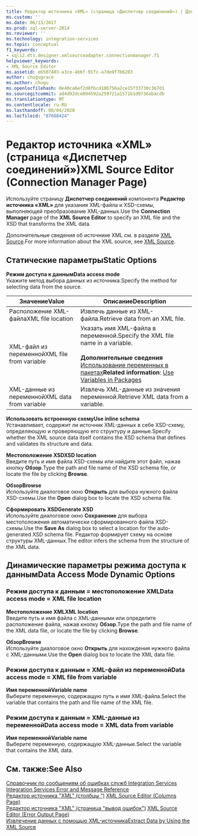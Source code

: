 ```yaml
---
title: Редактор источника «XML» (страница «Диспетчер соединений») | Документация Майкрософт
ms.custom: ''
ms.date: 06/13/2017
ms.prod: sql-server-2014
ms.reviewer: ''
ms.technology: integration-services
ms.topic: conceptual
f1_keywords:
- sql12.dts.designer.xmlsourceadapter.connectionmanager.f1
helpviewer_keywords:
- XML Source Editor
ms.assetid: e6507403-a3ce-4b6f-91fc-a7de9f7b6283
author: chugugrace
ms.author: chugu
ms.openlocfilehash: 0e40ca6ef2d8fbcd10b756a2ce15f33730c367d1
ms.sourcegitcommit: ad4d92dce894592a259721a1571b1d8736abacdb
ms.translationtype: MT
ms.contentlocale: ru-RU
ms.lasthandoff: 08/04/2020
ms.locfileid: "87668424"
---
```

# <a name="xml-source-editor-connection-manager-page"></a><span data-ttu-id="8cd3b-102">Редактор источника «XML» (страница «Диспетчер соединений»)</span><span class="sxs-lookup"><span data-stu-id="8cd3b-102">XML Source Editor (Connection Manager Page)</span></span>
  <span data-ttu-id="8cd3b-103">Используйте страницу **Диспетчер соединений** компонента **Редактор источника «XML»** для указания XML-файла и XSD-схемы, выполняющей преобразование XML-данных.</span><span class="sxs-lookup"><span data-stu-id="8cd3b-103">Use the **Connection Manager** page of the **XML Source Editor** to specify an XML file and the XSD that transforms the XML data.</span></span>  
  
 <span data-ttu-id="8cd3b-104">Дополнительные сведения об источнике XML см. в разделе [XML Source](data-flow/xml-source.md).</span><span class="sxs-lookup"><span data-stu-id="8cd3b-104">For more information about the XML source, see [XML Source](data-flow/xml-source.md).</span></span>  
  
## <a name="static-options"></a><span data-ttu-id="8cd3b-105">Статические параметры</span><span class="sxs-lookup"><span data-stu-id="8cd3b-105">Static Options</span></span>  
 <span data-ttu-id="8cd3b-106">**Режим доступа к данным**</span><span class="sxs-lookup"><span data-stu-id="8cd3b-106">**Data access mode**</span></span>  
 <span data-ttu-id="8cd3b-107">Укажите метод выбора данных из источника.</span><span class="sxs-lookup"><span data-stu-id="8cd3b-107">Specify the method for selecting data from the source.</span></span>  
  
|<span data-ttu-id="8cd3b-108">Значение</span><span class="sxs-lookup"><span data-stu-id="8cd3b-108">Value</span></span>|<span data-ttu-id="8cd3b-109">Описание</span><span class="sxs-lookup"><span data-stu-id="8cd3b-109">Description</span></span>|  
|-----------|-----------------|  
|<span data-ttu-id="8cd3b-110">Расположение XML-файла</span><span class="sxs-lookup"><span data-stu-id="8cd3b-110">XML file location</span></span>|<span data-ttu-id="8cd3b-111">Извлечь данные из XML-файла.</span><span class="sxs-lookup"><span data-stu-id="8cd3b-111">Retrieve data from an XML file.</span></span>|  
|<span data-ttu-id="8cd3b-112">XML-файл из переменной</span><span class="sxs-lookup"><span data-stu-id="8cd3b-112">XML file from variable</span></span>|<span data-ttu-id="8cd3b-113">Указать имя XML-файла в переменной.</span><span class="sxs-lookup"><span data-stu-id="8cd3b-113">Specify the XML file name in a variable.</span></span><br /><br /> <span data-ttu-id="8cd3b-114">**Дополнительные сведения** [Использование переменных в пакетах](../../2014/integration-services/use-variables-in-packages.md)</span><span class="sxs-lookup"><span data-stu-id="8cd3b-114">**Related information**: [Use Variables in Packages](../../2014/integration-services/use-variables-in-packages.md)</span></span>|  
|<span data-ttu-id="8cd3b-115">XML-данные из переменной</span><span class="sxs-lookup"><span data-stu-id="8cd3b-115">XML data from variable</span></span>|<span data-ttu-id="8cd3b-116">Извлечь XML-данные из значения переменной.</span><span class="sxs-lookup"><span data-stu-id="8cd3b-116">Retrieve XML data from a variable.</span></span>|  
  
 <span data-ttu-id="8cd3b-117">**Использовать встроенную схему**</span><span class="sxs-lookup"><span data-stu-id="8cd3b-117">**Use inline schema**</span></span>  
 <span data-ttu-id="8cd3b-118">Устанавливает, содержит ли источник XML-данных в себе XSD-схему, определяющую и проверяющую его структуру и данные.</span><span class="sxs-lookup"><span data-stu-id="8cd3b-118">Specify whether the XML source data itself contains the XSD schema that defines and validates its structure and data.</span></span>  
  
 <span data-ttu-id="8cd3b-119">**Местоположение XSD**</span><span class="sxs-lookup"><span data-stu-id="8cd3b-119">**XSD location**</span></span>  
 <span data-ttu-id="8cd3b-120">Введите путь и имя файла XSD-схемы или найдите этот файл, нажав кнопку **Обзор**.</span><span class="sxs-lookup"><span data-stu-id="8cd3b-120">Type the path and file name of the XSD schema file, or locate the file by clicking **Browse**.</span></span>  
  
 <span data-ttu-id="8cd3b-121">**Обзор**</span><span class="sxs-lookup"><span data-stu-id="8cd3b-121">**Browse**</span></span>  
 <span data-ttu-id="8cd3b-122">Используйте диалоговое окно **Открыть** для выбора нужного файла XSD-схемы.</span><span class="sxs-lookup"><span data-stu-id="8cd3b-122">Use the **Open** dialog box to locate the XSD schema file.</span></span>  
  
 <span data-ttu-id="8cd3b-123">**Сформировать XSD**</span><span class="sxs-lookup"><span data-stu-id="8cd3b-123">**Generate XSD**</span></span>  
 <span data-ttu-id="8cd3b-124">Используйте диалоговое окно **Сохранение** для выбора местоположения автоматически сформированного файла XSD-схемы.</span><span class="sxs-lookup"><span data-stu-id="8cd3b-124">Use the **Save As** dialog box to select a location for the auto-generated XSD schema file.</span></span> <span data-ttu-id="8cd3b-125">Редактор формирует схему на основе структуры XML-данных.</span><span class="sxs-lookup"><span data-stu-id="8cd3b-125">The editor infers the schema from the structure of the XML data.</span></span>  
  
## <a name="data-access-mode-dynamic-options"></a><span data-ttu-id="8cd3b-126">Динамические параметры режима доступа к данным</span><span class="sxs-lookup"><span data-stu-id="8cd3b-126">Data Access Mode Dynamic Options</span></span>  
  
### <a name="data-access-mode--xml-file-location"></a><span data-ttu-id="8cd3b-127">Режим доступа к данным = местоположение XML</span><span class="sxs-lookup"><span data-stu-id="8cd3b-127">Data access mode = XML file location</span></span>  
 <span data-ttu-id="8cd3b-128">**Местоположение XML**</span><span class="sxs-lookup"><span data-stu-id="8cd3b-128">**XML location**</span></span>  
 <span data-ttu-id="8cd3b-129">Введите путь и имя файла с XML-данными или определите расположение файла, нажав кнопку **Обзор**.</span><span class="sxs-lookup"><span data-stu-id="8cd3b-129">Type the path and file name of the XML data file, or locate the file by clicking **Browse**.</span></span>  
  
 <span data-ttu-id="8cd3b-130">**Обзор**</span><span class="sxs-lookup"><span data-stu-id="8cd3b-130">**Browse**</span></span>  
 <span data-ttu-id="8cd3b-131">Используйте диалоговое окно **Открыть** для нахождения нужного файла с XML-данными.</span><span class="sxs-lookup"><span data-stu-id="8cd3b-131">Use the **Open** dialog box to locate the XML data file.</span></span>  
  
### <a name="data-access-mode--xml-file-from-variable"></a><span data-ttu-id="8cd3b-132">Режим доступа к данным = XML-файл из переменной</span><span class="sxs-lookup"><span data-stu-id="8cd3b-132">Data access mode = XML file from variable</span></span>  
 <span data-ttu-id="8cd3b-133">**Имя переменной**</span><span class="sxs-lookup"><span data-stu-id="8cd3b-133">**Variable name**</span></span>  
 <span data-ttu-id="8cd3b-134">Выберите переменную, содержащую путь и имя XML-файла.</span><span class="sxs-lookup"><span data-stu-id="8cd3b-134">Select the variable that contains the path and file name of the XML file.</span></span>  
  
### <a name="data-access-mode--xml-data-from-variable"></a><span data-ttu-id="8cd3b-135">Режим доступа к данным = XML-данные из переменной</span><span class="sxs-lookup"><span data-stu-id="8cd3b-135">Data access mode = XML data from variable</span></span>  
 <span data-ttu-id="8cd3b-136">**Имя переменной**</span><span class="sxs-lookup"><span data-stu-id="8cd3b-136">**Variable name**</span></span>  
 <span data-ttu-id="8cd3b-137">Выберите переменную, содержащую XML-данные.</span><span class="sxs-lookup"><span data-stu-id="8cd3b-137">Select the variable that contains the XML data.</span></span>  
  
## <a name="see-also"></a><span data-ttu-id="8cd3b-138">См. также:</span><span class="sxs-lookup"><span data-stu-id="8cd3b-138">See Also</span></span>  
 <span data-ttu-id="8cd3b-139">[Справочник по сообщениям об ошибках служб Integration Services](../../2014/integration-services/integration-services-error-and-message-reference.md) </span><span class="sxs-lookup"><span data-stu-id="8cd3b-139">[Integration Services Error and Message Reference](../../2014/integration-services/integration-services-error-and-message-reference.md) </span></span>  
 <span data-ttu-id="8cd3b-140">[Редактор источника "XML" &#40;столбцы "&#41;](../../2014/integration-services/xml-source-editor-columns-page.md) </span><span class="sxs-lookup"><span data-stu-id="8cd3b-140">[XML Source Editor &#40;Columns Page&#41;](../../2014/integration-services/xml-source-editor-columns-page.md) </span></span>  
 <span data-ttu-id="8cd3b-141">[Редактор источника "XML" &#40;страница "вывод ошибок"&#41;](../../2014/integration-services/xml-source-editor-error-output-page.md) </span><span class="sxs-lookup"><span data-stu-id="8cd3b-141">[XML Source Editor &#40;Error Output Page&#41;](../../2014/integration-services/xml-source-editor-error-output-page.md) </span></span>  
 [<span data-ttu-id="8cd3b-142">Извлечение данных с помощью XML-источника</span><span class="sxs-lookup"><span data-stu-id="8cd3b-142">Extract Data by Using the XML Source</span></span>](data-flow/extract-data-by-using-the-xml-source.md)  
  
  
